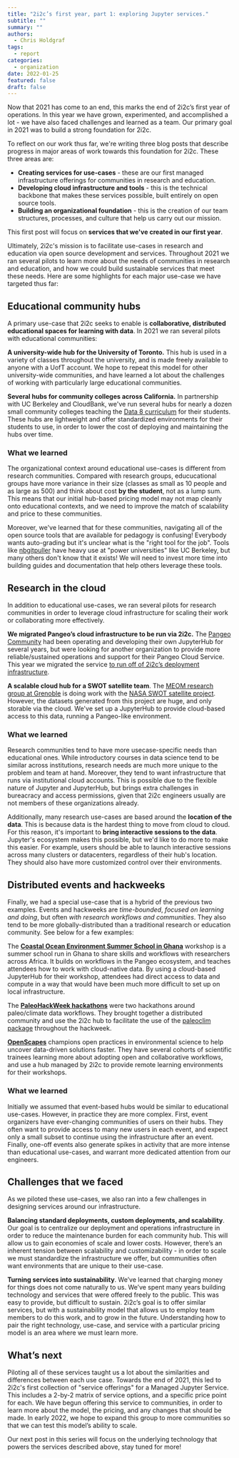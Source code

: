 ```yaml
---
title: "2i2c’s first year, part 1: exploring Jupyter services."
subtitle: ""
summary: ""
authors:
  - Chris Holdgraf
tags:
  - report
categories:
  - organization
date: 2022-01-25
featured: false
draft: false
---
```


Now that 2021 has come to an end, this marks the end of 2i2c’s first year of operations. In this year we have grown, experimented, and accomplished a lot - we have also faced challenges and learned as a team. Our primary goal in 2021 was to build a strong foundation for 2i2c.

To reflect on our work thus far, we're writing three blog posts that describe progress in major areas of work towards this foundation for 2i2c.
These three areas are:

- **Creating services for use-cases** - these are our first managed infrastructure offerings for communities in research and education.
- **Developing cloud infrastructure and tools** - this is the technical backbone that makes these services possible, built entirely on open source tools.
- **Building an organizational foundation** - this is the creation of our team structures, processes, and culture that help us carry out our mission.

This first post will focus on **services that we've created in our first year**.

Ultimately, 2i2c's mission is to facilitate use-cases in research and education via open source development and services. Throughout 2021 we ran several pilots to learn more about the needs of communities in research and education, and how we could build sustainable services that meet these needs. Here are some highlights for each major use-case we have targeted thus far:

## Educational community hubs

A primary use-case that 2i2c seeks to enable is **collaborative, distributed educational spaces for learning with data**. In 2021 we ran several pilots with educational communities:

**A university-wide hub for the University of Toronto.** This hub is used in a variety of classes throughout the university, and is made freely available to anyone with a UofT account. We hope to repeat this model for other university-wide communities, and have learned a lot about the challenges of working with particularly large educational communities.

**Several hubs for community colleges across California.** In partnership with UC Berkeley and CloudBank, we've run several hubs for nearly a dozen small community colleges teaching the [Data 8 curriculum](http://data8.org) for their students. These hubs are lightweight and offer standardized environments for their students to use, in order to lower the cost of deploying and maintaining the hubs over time.

### What we learned

The organizational context around educational use-cases is different from research communities. Compared with research groups, educucational groups have more variance in their size (classes as small as 10 people and as large as 500) and think about cost **by the student**, not as a lump sum. This means that our initial hub-based pricing model may not map cleanly onto educational contexts, and we need to improve the match of scalability and price to these communities.

Moreover, we've learned that for these communities, navigating all of the open source tools that are available for pedagogy is confusing! Everybody wants auto-grading but it's unclear what is the "right tool for the job". Tools like [nbgitpuller](https://jupyterhub.github.io/nbgitpuller/) have heavy use at "power universities" like UC Berkeley, but many others don't know that it exists! We will need to invest more time into building guides and documentation that help others leverage these tools.

## Research in the cloud

In addition to educational use-cases, we ran several pilots for research communities in order to leverage cloud infrastructure for scaling their work or collaborating more effectively.

**We migrated Pangeo’s cloud infrastructure to be run via 2i2c.** The [Pangeo Community](https://pangeo.io) had been operating and developing their own JupyterHub for several years, but were looking for another organization to provide more reliable/sustained operations and support for their Pangeo Cloud Service. This year we migrated the service [to run off of 2i2c’s deployment infrastructure](/posts/2021/pangeo-goes-live/).

**A scalable cloud hub for a SWOT satellite team**. The [MEOM research group at Grenoble](https://meom-group.github.io/projects/swot-st/) is doing work with the [NASA SWOT satellite project](https://swot.jpl.nasa.gov/). However, the datasets generated from this project are huge, and only storable via the cloud. We've set up a JupyterHub to provide cloud-based access to this data, running a Pangeo-like environment.

### What we learned

Research communities tend to have more usecase-specific needs than educational ones. While introductory courses in data science tend to be similar across institutions, research needs are much more unique to the problem and team at hand. Moreover, they tend to want infrastructure that runs via institutional cloud accounts. This is possible due to the flexible nature of Jupyter and JupyterHub, but brings extra challenges in bureacracy and access permissions, given that 2i2c engineers usually are not members of these organizations already.  

Additionally, many research use-cases are based around the **location of the data**. This is because data is the hardest thing to move from cloud to cloud. For this reason, it's important to **bring interactive sessions to the data**. Jupyter's ecosystem makes this possible, but we'd like to do more to make this easier. For example, users should be able to launch interactive sessions across many clusters or datacenters, regardless of their hub's location. They should also have more customized control over their environments.

## Distributed events and hackweeks

Finally, we had a special use-case that is a hybrid of the previous two examples. Events and hackweeks are _time-bounded_, _focused on learning and doing_, but often _with research workflows and communities_. They also tend to be more globally-distributed than a traditional research or education community.
See below for a few examples:

The [**Coastal Ocean Environment Summer School in Ghana**](https://coessing.org/) workshop is a summer school run in Ghana to share skills and workflows with researchers across Africa. It builds on workflows in the Pangeo ecosystem, and teaches attendees how to work with cloud-native data. By using a cloud-based JupyterHub for their workshop, attendees had direct access to data and compute in a way that would have been much more difficult to set up on local infrastructure.

The [**PaleoHackWeek hackathons**](http://linked.earth/paleoHackathon/) were two hackathons around paleo/climate data workflows. They brought together a distributed community and use the 2i2c hub to facilitate the use of the [paleoclim package](https://pyleoclim-util.readthedocs.io/en/master/) throughout the hackweek.

[**OpenScapes**](https://www.openscapes.org/) champions open practices in environmental science to help uncover data-driven solutions faster. They have several cohorts of scientific trainees learning more about adopting open and collaborative workflows, and use a hub managed by 2i2c to provide remote learning environments for their workshops.

### What we learned

Initially we assumed that event-based hubs would be similar to educational use-cases. However, in practice they are more complex. First, event organizers have ever-changing communities of users on their hubs. They often want to provide access to many new users in each event, and expect only a small subset to continue using the infrastructure after an event. Finally, one-off events also generate spikes in activity that are more intense than educational use-cases, and warrant more dedicated attention from our engineers.

## Challenges that we faced

As we piloted these use-cases, we also ran into a few challenges in designing services around our infrastructure.

**Balancing standard deployments, custom deployments, and scalability**. Our goal is to centralize our deployment and operations infrastructure in order to reduce the maintenance burden for each community hub. This will allow us to gain economies of scale and lower costs. However, there’s an inherent tension between scalability and customizability - in order to scale we must standardize the infrastructure we offer, but communities often want environments that are unique to their use-case.

**Turning services into sustainability**. We’ve learned that charging money for things does not come naturally to us. We’ve spent many years building technology and services that were offered freely to the public. This was easy to provide, but difficult to sustain. 2i2c’s goal is to offer similar services, but with a sustainability model that allows us to employ team members to do this work, and to grow in the future. Understanding how to pair the right technology, use-case, and service with a particular pricing model is an area where we must learn more.

## What’s next

Piloting all of these services taught us a lot about the similarities and differences between each use case. Towards the end of 2021, this led to 2i2c's first collection of "service offerings" for a Managed Jupyter Service. This includes a 2-by-2 matrix of service options, and a specific price point for each. We have begun offering this service to communities, in order to learn more about the model, the pricing, and any changes that should be made. In early 2022, we hope to expand this group to more communities so that we can test this model’s ability to scale.

Our next post in this series will focus on the underlying technology that powers the services described above, stay tuned for more!
